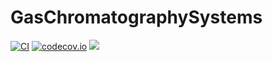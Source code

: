 # GasChromatographySystems

[![CI](https://github.com/JanLeppert/GasChromatographySystems.jl/actions/workflows/ci.yml/badge.svg)](https://github.com/JanLeppert/GasChromatographySystems.jl/actions/workflows/ci.yml)
[![codecov.io](http://codecov.io/github/JanLeppert/GasChromatographySystems.jl/coverage.svg?branch=main)](http://codecov.io/github/JanLeppert/GasChromatographySystems.jl?branch=main)
[![](https://img.shields.io/badge/docs-stable-blue.svg)](https://JanLeppert.github.io/GasChromatographySystems.jl/stable/stable)
